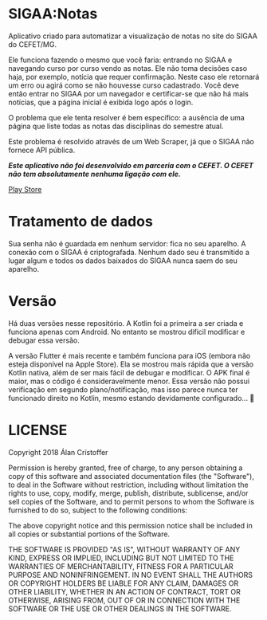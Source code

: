 # SIGAA:Notas

Aplicativo criado para automatizar a visualização de notas no site do SIGAA do
CEFET/MG.

Ele funciona fazendo o mesmo que você faria: entrando no SIGAA e navegando curso
por curso vendo as notas. Ele não toma decisões caso haja, por exemplo, notícia
que requer confirmação. Neste caso ele retornará um erro ou agirá como se não
houvesse curso cadastrado. Você deve então entrar no SIGAA por um navegador e
certificar-se que não há mais notícias, que a página inicial é exibida logo após
o login.

O problema que ele tenta resolver é bem específico: a ausência de uma página que
liste todas as notas das disciplinas do semestre atual.

Este problema é resolvido através de um Web Scraper, já que o SIGAA não fornece
API pública.

**_Este aplicativo não foi desenvolvido em parceria com o CEFET.
O CEFET não tem absolutamente nenhuma ligação com ele._**

[Play Store](https://play.google.com/store/apps/details?id=sigaa.acristoffers.me.sigaagrades)

# Tratamento de dados

Sua senha não é guardada em nenhum servidor: fica no seu aparelho. A conexão com
o SIGAA é criptografada. Nenhum dado seu é transmitido a lugar algum e todos os
dados baixados do SIGAA nunca saem do seu aparelho.

# Versão

Há duas versões nesse repositório. A Kotlin foi a primeira a ser criada e
funciona apenas com Android. No entanto se mostrou dificil modificar e debugar
essa versão.

A versão Flutter é mais recente e também funciona para iOS (embora não esteja
disponível na Apple Store). Ela se mostrou mais rápida que a versão Kotlin
nativa, além de ser mais fácil de debugar e modificar. O APK final é maior, mas
o código é consideravelmente menor. Essa versão não possui verificação em
segundo plano/notificação, mas isso parece nunca ter funcionado direito no
Kotlin, mesmo estando devidamente configurado... &#129335;

# LICENSE

Copyright 2018 Álan Crístoffer

Permission is hereby granted, free of charge, to any person obtaining a copy of
this software and associated documentation files (the "Software"), to deal in
the Software without restriction, including without limitation the rights to
use, copy, modify, merge, publish, distribute, sublicense, and/or sell copies of
the Software, and to permit persons to whom the Software is furnished to do so,
subject to the following conditions:

The above copyright notice and this permission notice shall be included in all
copies or substantial portions of the Software.

THE SOFTWARE IS PROVIDED "AS IS", WITHOUT WARRANTY OF ANY KIND, EXPRESS OR
IMPLIED, INCLUDING BUT NOT LIMITED TO THE WARRANTIES OF MERCHANTABILITY, FITNESS
FOR A PARTICULAR PURPOSE AND NONINFRINGEMENT. IN NO EVENT SHALL THE AUTHORS OR
COPYRIGHT HOLDERS BE LIABLE FOR ANY CLAIM, DAMAGES OR OTHER LIABILITY, WHETHER
IN AN ACTION OF CONTRACT, TORT OR OTHERWISE, ARISING FROM, OUT OF OR IN
CONNECTION WITH THE SOFTWARE OR THE USE OR OTHER DEALINGS IN THE SOFTWARE.

